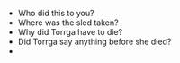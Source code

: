 - Who did this to you?
- Where was the sled taken?
- Why did Torrga have to die?
- Did Torrga say anything before she died?
- 